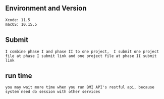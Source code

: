 
## Environment and Version

```
Xcode: 11.5
macOS: 10.15.5
```

## Submit
```
I combine phase I and phase II to one project,  I submit one project file at phase I submit link and one project file at phase II submit link
```

## run time

```
you may wait more time when you run BMI API's restful api, because system need do session with other services
```

